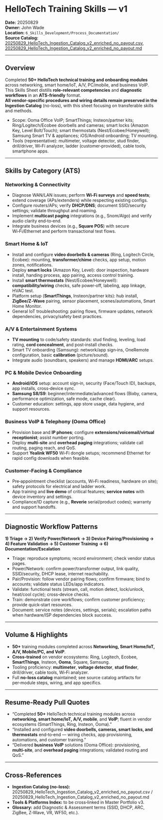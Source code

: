 # HelloTech Training Skills — v1
**Date:** 20250829  
**Owner:** John Wade  
**Location:** `6_Skills_Development/Process_Documentation/`  
**Source Catalog:** [20250829_HelloTech_Ingestion_Catalog_v2_enriched_no_payout.csv](`sandbox:/mnt/data/20250829_HelloTech_Ingestion_Catalog_v2_enriched_no_payout.csv`), [20250829_HelloTech_Ingestion_Catalog_v2_enriched_no_payout.md](`sandbox:/mnt/data/20250829_HelloTech_Ingestion_Catalog_v2_enriched_no_payout.md`)

---

## Overview
Completed **50+ HelloTech technical training and onboarding modules** across networking, smart home/IoT, A/V, PC/mobile, and business VoIP.  
This Skills Sheet distills **role-relevant competencies** and **diagnostic workflows** in an **ATS-friendly** format.  
**All vendor-specific procedures and wiring details remain preserved in the Ingestion Catalog** (no-loss), with this sheet focusing on transferable skills and methods.
- Scope: Ooma Office VoIP; SmartThings; Insteon/partner kits; Ring/Logitech/Ecobee doorbells and cameras; smart locks (Amazon Key, Level Bolt/Touch); smart thermostats (Nest/Ecobee/Honeywell); Samsung Smart TV & appliances; iOS/Android onboarding; TV mounting.
- Tools (representative): multimeter, voltage detector, stud finder, drill/driver, Wi‑Fi analyzer, ladder (customer‑provided), cable tools, smartphone apps.

---

## Skills by Category (ATS)
### Networking & Connectivity
- Diagnose WAN/LAN issues; perform **Wi‑Fi surveys** and **speed tests**; extend coverage (APs/extenders) while respecting existing configs.
- Configure routers/APs; verify **DHCP/DNS**; document SSID/security settings; validate throughput and roaming.
- Implement **multicast paging** integrations (e.g., Snom/Algo) and verify audio clarity end‑to‑end.
- Integrate business devices (e.g., **Square POS**) with secure Wi‑Fi/Ethernet and perform transactional test flows.

### Smart Home & IoT
- Install and configure **video doorbells & cameras** (Ring, Logitech Circle, Ecobee): mounting, **transformer/chime** checks, app setup, motion zones, notifications.
- Deploy **smart locks** (Amazon Key, Level): door inspection, hardware install, handing process, app pairing, access control training.
- Install **smart thermostats** (Nest/Ecobee/Honeywell): **compatibility/wiring** checks, safe power‑off, labeling, app linkage, HVAC test.
- Platform setup (**SmartThings**, Insteon/partner kits): hub install, **ZigBee/Z‑Wave** pairing, sensor placement, scenes/automations, Smart Home Monitor.
- General IoT troubleshooting: pairing flows, firmware updates, network dependencies, privacy/safety best practices.

### A/V & Entertainment Systems
- **TV mounting** to code/safety standards: stud finding, leveling, load rating, **cord concealment**, and post‑install checks.
- Smart TV onboarding (Samsung): network/app sign‑ins, OneRemote configuration, basic **calibration** (picture/sound).
- Integrate audio (soundbars, speakers) and manage **HDMI/ARC** setups.

### PC & Mobile Device Onboarding
- **Android/iOS** setup: account sign‑in, security (Face/Touch ID), backups, app installs, cross‑device sync.
- **Samsung S8/S9**: beginner/intermediate/advanced flows (Bixby, camera, performance optimization, safe mode, cache clear).
- Customer education: settings, app store usage, data hygiene, and support resources.

### Business VoIP & Telephony (Ooma Office)
- Provision base and **IP phones**; configure **extensions/voicemail/virtual receptionist**; assist number porting.
- Deploy **multi‑site** and **overhead paging** integrations; validate call routing, paging reach, and QoS.
- Support **Yealink WF50** Wi‑Fi dongle setups; recommend Ethernet for rapid config downloads when feasible.

### Customer‑Facing & Compliance
- Pre‑appointment checklist (accounts, Wi‑Fi readiness, hardware on site); safety protocols for electrical and ladder work.
- App training and **live demo** of critical features; **service notes** with device inventory and settings.
- Compliance/ID capture (e.g., **Reverie** serial/product codes); warranty and support handoffs.

---

## Diagnostic Workflow Patterns
**1) Triage → 2) Verify Power/Network → 3) Device Pairing/Provisioning → 4) Feature Validation → 5) Customer Training → 6) Documentation/Escalation**
- Triage: reproduce symptoms; record environment; check vendor status pages.
- Power/Network: confirm power/transformer output, link quality, SSID/security, DHCP lease, internet reachability.
- Pair/Provision: follow vendor pairing flows; confirm firmware; bind to accounts; validate status LEDs/app indicators.
- Validate: functional tests (stream, call, motion detect, lock/unlock, heat/cool cycle); cross‑device checks.
- Train: demonstrate core workflows; confirm customer proficiency; provide quick‑start resources.
- Document: service notes (devices, settings, serials); escalation paths when hardware/ISP dependencies block success.

---

## Volume & Highlights
- **50+** training modules completed across **Networking, Smart Home/IoT, A/V, Mobile/PC, and VoIP**.
- **Cross‑trained** on vendor ecosystems: Ring, Logitech, Ecobee, **SmartThings**, Insteon, **Ooma**, Square, Samsung.
- Tooling proficiency: **multimeter**, **voltage detector**, **stud finder**, drill/driver, cable tools, Wi‑Fi analyzer.
- Full **no‑loss catalog** maintained; see source catalog artifacts for per‑module steps, wiring, and app specifics.

---

## Resume‑Ready Pull Quotes
- “Completed **50+** HelloTech technical training modules across **networking, smart home/IoT, A/V, mobile**, and **VoIP**; fluent in vendor ecosystems (SmartThings, Ring, Insteon, Ooma).”
- “Installed and configured **video doorbells, cameras, smart locks, and thermostats** end‑to‑end — wiring checks, app provisioning, automations, and customer training.”
- “Delivered **business VoIP** solutions (Ooma Office): provisioning, **multi‑site**, and **overhead paging** integrations; validated routing and QoS.”

---

## Cross‑References
- **Ingestion Catalog (no‑loss):** 20250829_HelloTech_Ingestion_Catalog_v2_enriched_no_payout.csv / 20250829_HelloTech_Ingestion_Catalog_v2_enriched_no_payout.md  
- **Tools & Platforms Index:** to be cross‑linked in Master Portfolio v3.  
- **Glossary:** add Diagnostic & Assessment terms (SSID, DHCP, ARC, ZigBee, Z‑Wave, VR, WF50, etc.).

